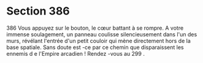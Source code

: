 # Section 386

386
Vous appuyez sur le bouton, le cœur battant à se rompre. A votre
immense soulagement, un panneau coulisse silencieusement
dans l'un des murs, révélant l'entrée d'un petit couloir qui mène
directement hors de la base spatiale. Sans doute est -ce par ce
chemin  que disparaissent les ennemis d e l'Empire arcadien !
Rendez -vous au 299 .